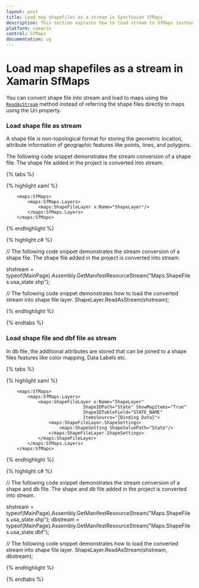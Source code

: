 ```yaml
---
layout: post
title: Load map shapefiles as a stream in Syncfusion SfMaps
description: This section explains how to load stream to SfMaps instead of the shape file in SfMaps Xamarin.Forms
platform: xamarin
control: SfMaps
documentation: ug
---
```


# Load map shapefiles as a stream in Xamarin SfMaps

You can convert shape file into stream and load to maps using the [`ReadAsStream`](https://help.syncfusion.com/cr/xamarin/Syncfusion.SfMaps.XForms.ShapeFileLayer.html#Syncfusion_SfMaps_XForms_ShapeFileLayer_ReadAsStream_System_IO_Stream_) method instead of referring the shape files directly to maps using the Uri property.

### Load shape file as stream

A shape file is non-topological format for storing the geometric location, attribute information of geographic features like points, lines, and polygons. 

The following code snippet demonstrates the stream conversion of a shape file. The shape file added in the project is converted into stream.

{% tabs %}

{% highlight xaml %}
        
        <maps:SfMaps>
            <maps:SfMaps.Layers>
                <maps:ShapeFileLayer x:Name="ShapeLayer"/>
            </maps:SfMaps.Layers>
        </maps:SfMaps>
					
{% endhighlight %}

{% highlight c# %}

// The following code snippet demonstrates the stream conversion of a shape file. The shape file added in the project is converted into stream.

shstream = typeof(MainPage).Assembly.GetManifestResourceStream("Maps.ShapeFiles.usa_state.shp");

// The following code snippet demonstrates how to load the converted stream into shape file layer.
ShapeLayer.ReadAsStream(shstream);
			
{% endhighlight %}

{% endtabs %}

### Load shape file and dbf file as stream

In db file, the additional attributes are stored that can be joined to a shape files features like color mapping, Data Labels etc. 

{% tabs %}

{% highlight xaml %}
        
        <maps:SfMaps>
            <maps:SfMaps.Layers>
                <maps:ShapeFileLayer x:Name="ShapeLayer"
                                 ShapeIDPath="State" ShowMapItems="True"
                                 ShapeIDTableField="STATE_NAME"
                                 ItemsSource="{Binding Data}">
                    <maps:ShapeFileLayer.ShapeSettings>
                        <maps:ShapeSetting ShapeValuePath="State"/>
                    </maps:ShapeFileLayer.ShapeSettings>
                </maps:ShapeFileLayer>
            </maps:SfMaps.Layers>
        </maps:SfMaps>
					
{% endhighlight %}

{% highlight c# %}

// The following code snippet demonstrates the stream conversion of a shape and db file. The shape and db file added in the project is converted into stream.

shstream = typeof(MainPage).Assembly.GetManifestResourceStream("Maps.ShapeFiles.usa_state.shp");
dbstream = typeof(MainPage).Assembly.GetManifestResourceStream("Maps.ShapeFiles.usa_state.dbf");


// The following code snippet demonstrates how to load the converted stream into shape file layer.
ShapeLayer.ReadAsStream(shstream, dbstream);
			
{% endhighlight %}

{% endtabs %}